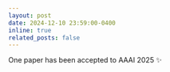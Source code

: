 ```yaml
---
layout: post
date: 2024-12-10 23:59:00-0400
inline: true
related_posts: false
---
```


One paper has been accepted to AAAI 2025 :sparkles:
